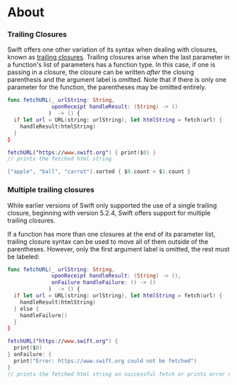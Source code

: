 # About

### Trailing Closures

Swift offers one other variation of its syntax when dealing with closures, known as [trailing closures][trailing-closures]. Trailing closures arise when the last parameter in a function's list of parameters has a function type. In this case, if one is passing in a closure, the closure can be written _after_ the closing parenthesis and the argument label is omitted. Note that if there is only one parameter for the function, the parentheses may be omitted entirely.

```swift
func fetchURL(_ urlString: String,
              uponReceipt handleResult: (String) -> ()
             )  -> () {
  if let url = URL(string: urlString), let htmlString = fetch(url) {
    handleResult(htmlString)
  }
}

fetchURL("https://www.swift.org") { print($0) }
// prints the fetched html string

["apple", "ball", "carrot"].sorted { $0.count < $1.count }
```

### Multiple trailing closures

While earlier versions of Swift only supported the use of a single trailing closure, beginning with version 5.2.4, Swift offers support for multiple trailing closures.

If a function has more than one closures at the end of its parameter list, trailing closure syntax can be used to move all of them outside of the parentheses. However, only the first argument label is omitted, the rest must be labeled:

```swift
func fetchURL(_ urlString: String,
              uponReceipt handleResult: (String) -> (),
              onFailure handleFailure: () -> ()
             )  -> () {
  if let url = URL(string: urlString), let htmlString = fetch(url) {
    handleResult(htmlString)
  } else {
    handleFailure()
  }
}

fetchURL("https://www.swift.org") {
  print($0)
} onFailure: {
  print("Error: https://www.swift.org could not be fetched")
}
// prints the fetched html string on successful fetch or prints error message on failure
```

[trailing-closures]: https://docs.swift.org/swift-book/LanguageGuide/Closures.html#ID102
